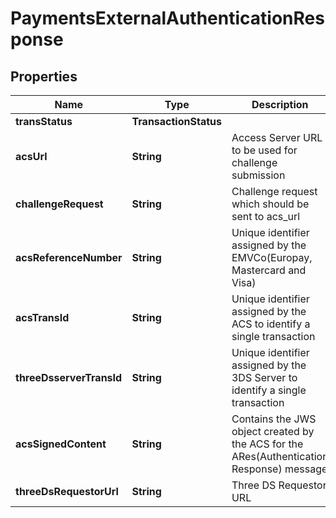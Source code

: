 

# PaymentsExternalAuthenticationResponse


## Properties

| Name | Type | Description | Notes |
|------------ | ------------- | ------------- | -------------|
|**transStatus** | **TransactionStatus** |  |  |
|**acsUrl** | **String** | Access Server URL to be used for challenge submission |  [optional] |
|**challengeRequest** | **String** | Challenge request which should be sent to acs_url |  [optional] |
|**acsReferenceNumber** | **String** | Unique identifier assigned by the EMVCo(Europay, Mastercard and Visa) |  [optional] |
|**acsTransId** | **String** | Unique identifier assigned by the ACS to identify a single transaction |  [optional] |
|**threeDsserverTransId** | **String** | Unique identifier assigned by the 3DS Server to identify a single transaction |  [optional] |
|**acsSignedContent** | **String** | Contains the JWS object created by the ACS for the ARes(Authentication Response) message |  [optional] |
|**threeDsRequestorUrl** | **String** | Three DS Requestor URL |  |



